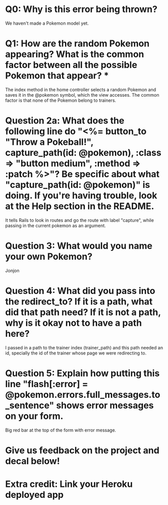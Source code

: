 # Q0: Why is this error being thrown?
We haven't made a Pokemon model yet.

# Q1: How are the random Pokemon appearing? What is the common factor between all the possible Pokemon that appear? *
The index method in the home controller selects a random Pokemon and saves it in the @pokemon symbol, which the view accesses.
The common factor is that none of the Pokemon belong to trainers.

# Question 2a: What does the following line do "<%= button_to "Throw a Pokeball!", capture_path(id: @pokemon), :class => "button medium", :method => :patch %>"? Be specific about what "capture_path(id: @pokemon)" is doing. If you're having trouble, look at the Help section in the README.
It tells Rails to look in routes and go the route with label "capture", while passing in the current pokemon as an argument.

# Question 3: What would you name your own Pokemon?
Jonjon

# Question 4: What did you pass into the redirect_to? If it is a path, what did that path need? If it is not a path, why is it okay not to have a path here?
I passed in a path to the trainer index (trainer_path) and this path needed an id, specially the id of the trainer whose page we were redirecting to.

# Question 5: Explain how putting this line "flash[:error] = @pokemon.errors.full_messages.to_sentence" shows error messages on your form.
Big red bar at the top of the form with error message.

# Give us feedback on the project and decal below!

# Extra credit: Link your Heroku deployed app
